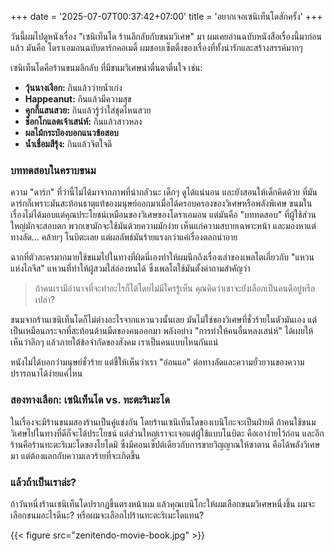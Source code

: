 +++
date = '2025-07-07T00:37:42+07:00'
title = 'อยากเจอเซนิเท็นโดสักครั้ง'
+++

วันนี้ผมไปดูหนังเรื่อง "เซนิเท็นโด ร้านลึกลับกับขนมวิเศษ" มา ผมเคยอ่านฉบับหนังสือเรื่องนี้มาก่อนแล้ว มันคือ โดราเอมอนฉบับดาร์กคอเมดี้ ผมชอบเซ็ตติ้งของเรื่องที่ทั้งน่ารักและสร้างสรรค์มากๆ

เซนิเท็นโดคือร้านขนมลึกลับ ที่มีขนมวิเศษน่าตื่นตาตื่นใจ เช่น:

* **วุ้นนางเงือก:** กินแล้วว่ายน้ำเก่ง
* **Happeanut:** กินแล้วมีความสุข
* **คุกกี้แสนสวย:** กินแล้วรู้ว่าใส่ชุดไหนสวย
* **ช็อกโกแลตเจ้าเสน่ห์:** กินแล้วสาวหลง
* **ผลไม้กระป๋องบอกแนวข้อสอบ**
* **น้ำเชื่อมสีรุ้ง:** กินแล้วจิตใจดี

### บททดสอบในคราบขนม

ความ "ดาร์ก" ที่ว่านี้ไม่ได้มาจากภาพที่น่ากลัวนะ เด็กๆ ดูได้แน่นอน และยังสอนให้เด็กคิดด้วย ที่มันดาร์กก็เพราะมันสะท้อนธาตุแท้ของมนุษย์ออกมาเมื่อได้ครอบครองของวิเศษหรือพลังพิเศษ ขนมในเรื่องไม่ได้มอบแต่คุณประโยชน์เหมือนของวิเศษของโดราเอมอน แต่มันคือ "บททดสอบ" ที่ผู้ใช้ส่วนใหญ่มักจะสอบตก พวกเขามักจะใช้มันด้วยความมักง่าย เห็นแก่ความสบายเฉพาะหน้า และมองหาแต่ทางลัด... คล้ายๆ โนบิตะเลย แต่ผลลัพธ์มันร้ายแรงกว่าแค่เรื่องตลกน่าอาย

ฉากที่ตัวละครมากมายใช้ขนมไปในทางที่ผิดนี่เองทำให้ผมนึกถึงเรื่องเล่าของเพลโตเกี่ยวกับ "แหวนแห่งไกจีส" แหวนที่ทำให้ผู้สวมใส่ล่องหนได้ ซึ่งเพลโตใช้มันตั้งคำถามสำคัญว่า

> ถ้าคนเรามีอำนาจที่จะทำอะไรก็ได้โดยไม่มีใครรู้เห็น คุณคิดว่าเขาจะยังเลือกเป็นคนดีอยู่หรือเปล่า?

ขนมจากร้านเซนิเท็นโดก็ไม่ต่างอะไรจากแหวนวงนั้นเลย มันไม่ใช่ของวิเศษที่ชั่วร้ายในตัวมันเอง แต่เป็นเหมือนกระจกที่สะท้อนด้านมืดของคนออกมา พลังอย่าง "การทำให้คนอื่นหลงเสน่ห์" ได้เผยให้เห็นว่าลึกๆ แล้วภายใต้ข้อจำกัดของสังคม เราเป็นคนแบบไหนกันแน่

หนังไม่ได้บอกว่ามนุษย์ชั่วร้าย แต่ชี้ให้เห็นว่าเรา "อ่อนแอ" ต่อทางลัดและความยั่วยวนของความปรารถนาได้ง่ายแค่ไหน

### สองทางเลือก: เซนิเท็นโด vs. ทะตะริเมะโด

ในเรื่องจะมีร้านขนมสองร้านเป็นคู่แข่งกัน โดยร้านเซนิเท็นโดของเบนิโกะจะเป็นฝ่ายดี ถ้าคนใช้ขนมวิเศษไปในทางที่ดีก็จะได้ประโยชน์ แต่ส่วนใหญ่เราจะเจอแต่ผู้ใช้แบบโนบิตะ คือเอาง่ายไว้ก่อน และอีกร้านคือร้านทะตะริเมะโดของโยโดมิ ซึ่งมีคอนเซ็ปต์เดียวกับการขายวิญญาณให้ซาตาน คือได้พลังวิเศษมา แต่ต้องแลกกับความเลวร้ายที่จะเกิดขึ้น

### แล้วถ้าเป็นเราล่ะ?

ถ้าวันหนึ่งร้านเซนิเท็นโดปรากฏขึ้นตรงหน้าผม แล้วคุณเบนิโกะให้ผมเลือกขนมวิเศษหนึ่งชิ้น ผมจะเลือกขนมอะไรดีนะ? หรือผมจะเลือกไปร้านทะตะริเมะโดแทน?

{{< figure src="zenitendo-movie-book.jpg" >}}
